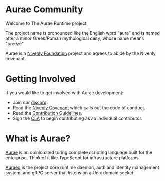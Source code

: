 # Aurae Community

Welcome to The Aurae Runtime project.

The project name is pronounced like the English word "aura" and is named after a minor Greek/Roman mythological deity, whose name means "breeze".

Aurae is a [Nivenly Foundation](https://github.com/nivenly) project and agrees to abide by the Nivenly covenant.

# Getting Involved

If you would like to get involved with Aurae development:

- Join our [discord](https://discord.gg/aTe2Rjg5rq).
- Read the [Nivenly Covenant](https://nivenly.org/covenant) which calls out the code of conduct.
- Read the [Contribution Guidelines](https://github.com/aurae-runtime/community/blob/main/CONTRIBUTING.md).
- Sign the [CLA](https://cla.nivenly.org/) to begin contributing as an individual contributor.

# What is Aurae?

[Aurae](https://github.com/aurae-runtime/aurae) is an opinionated turing complete scripting language built for the enterprise. Think of it like TypeScript for infrastructure platforms.

[Auraed](https://github.com/aurae-runtime/auraed) is the project core runtime daemon, auth and identity management system, and gRPC server that listens on a Unix domain socket.
